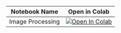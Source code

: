 | Notebook Name                   | Open in Colab                                                                                     |
|---------------------------------|--------------------------------------------------------------------------------------------------|
| Image Processing                | [![Open In Colab](https://colab.research.google.com/assets/colab-badge.svg)](https://colab.research.google.com/github/docketrun/DOCKETRUN-AI-ML-STUDY-MATERIAL/blob/main/Image_processing.ipynb) |

